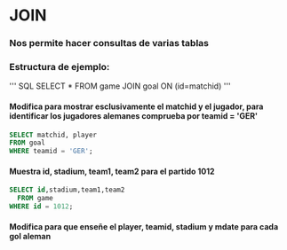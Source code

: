 # JOIN
### Nos permite hacer consultas de varias tablas 
### Estructura de ejemplo:
'''  SQL
SELECT *
  FROM game JOIN goal ON (id=matchid)
'''

#### Modifica para mostrar esclusivamente el matchid y el jugador, para identificar los jugadores alemanes comprueba por teamid = 'GER'

```SQL
SELECT matchid, player
FROM goal 
WHERE teamid = 'GER';

```
#### Muestra id, stadium, team1, team2 para el partido 1012

```SQL
SELECT id,stadium,team1,team2
  FROM game
WHERE id = 1012;

```
#### Modifica para que enseñe el player, teamid, stadium y mdate para cada gol aleman

```SQL


```
#### 

```SQL


```
#### 

```SQL


```
